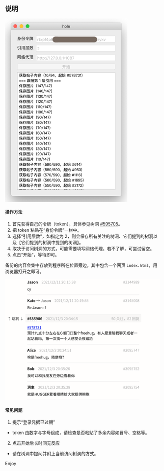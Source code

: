 ## 说明

![ ](capt1.png)

#### 操作方法

1. 首先获得自己的令牌（token），具体参见树洞 [#595705](https://web.thuhole.com/##595705)。
2. 把 token 粘贴在“身份令牌”一栏中。
3. 选择“引用层数”，如指定为 2，则会保存所有关注的树洞、它们提到的树洞以及【它们提到的树洞中提到的树洞】。
4. 取决于访问树洞的方式，可能需要填写网络代理。若不了解，可尝试留空。
5. 点击“开始”，等待即可。

备份的内容会集中存放到程序所在位置旁边，其中包含一个网页 `index.html`，用浏览器打开之即可。

![ ](capt2.png)

#### 常见问题

1. 提示“登录凭据已过期”
  - token 由数字与字母组成，请检查是否粘贴了多余内容如冒号、空格等。
2. 点击开始后长时间无反应
  - 请在树洞中提问并附上当前访问树洞的方式。

Enjoy
